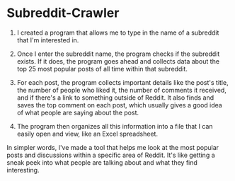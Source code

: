 # Subreddit-Crawler
1. I created a program that allows me to type in the name of a subreddit that I'm interested in.

2. Once I enter the subreddit name, the program checks if the subreddit exists. If it does, the program goes ahead and collects data about the top 25 most popular posts of all time within that subreddit.

3. For each post, the program collects important details like the post's title, the number of people who liked it, the number of comments it received, and if there's a link to something outside of Reddit. It also finds and saves the top comment on each post, which usually gives a good idea of what people are saying about the post.

4. The program then organizes all this information into a file that I can easily open and view, like an Excel spreadsheet.

In simpler words, I've made a tool that helps me look at the most popular posts and discussions within a specific area of Reddit. It's like getting a sneak peek into what people are talking about and what they find interesting.
